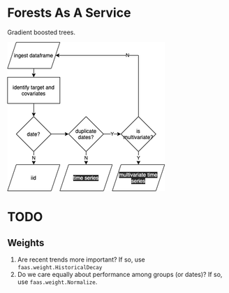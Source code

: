 # Forests As A Service
Gradient boosted trees.

![flow](flow.png)

# TODO

## Weights
1. Are recent trends more important? If so, use `faas.weight.HistoricalDecay`
2. Do we care equally about performance among groups (or dates)? If so, use `faas.weight.Normalize`.
